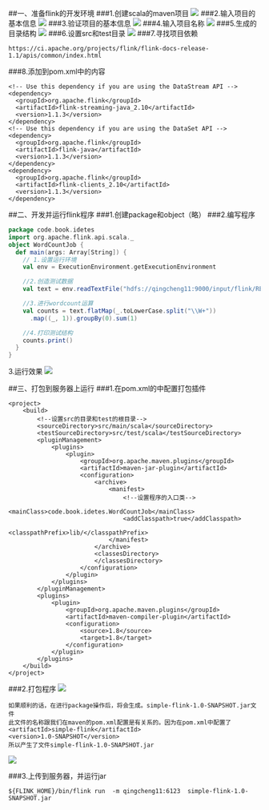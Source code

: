 ##一、准备flink的开发环境
###1.创建scala的maven项目
![](images/Snip20161121_4.png) 
###2.输入项目的基本信息
![](images/Snip20161121_5.png) 
###3.验证项目的基本信息
![](images/Snip20161121_6.png) 
###4.输入项目名称
![](images/Snip20161121_7.png) 
###5.生成的目录结构
![](images/Snip20161121_9.png) 
###6.设置src和test目录
![](images/Snip20161121_10.png) 
###7.寻找项目依赖
```
https://ci.apache.org/projects/flink/flink-docs-release-1.1/apis/common/index.html
```
###8.添加到pom.xml中的内容
```
<!-- Use this dependency if you are using the DataStream API -->
<dependency>
  <groupId>org.apache.flink</groupId>
  <artifactId>flink-streaming-java_2.10</artifactId>
  <version>1.1.3</version>
</dependency>
<!-- Use this dependency if you are using the DataSet API -->
<dependency>
  <groupId>org.apache.flink</groupId>
  <artifactId>flink-java</artifactId>
  <version>1.1.3</version>
</dependency>
<dependency>
  <groupId>org.apache.flink</groupId>
  <artifactId>flink-clients_2.10</artifactId>
  <version>1.1.3</version>
</dependency>
```
##二、开发并运行flink程序
###1.创建package和object（略）
###2.编写程序
```scala
package code.book.idetes
import org.apache.flink.api.scala._
object WordCountJob {
  def main(args: Array[String]) {
    // 1.设置运行环境
    val env = ExecutionEnvironment.getExecutionEnvironment

    //2.创造测试数据
    val text = env.readTextFile("hdfs://qingcheng11:9000/input/flink/README.txt")

    //3.进行wordcount运算
    val counts = text.flatMap(_.toLowerCase.split("\\W+"))
      .map((_, 1)).groupBy(0).sum(1)

    //4.打印测试结构
    counts.print()
  }
}
```
3.运行效果
![](images/Snip20161127_37.png) 

##三、打包到服务器上运行
###1.在pom.xml的<project></project>中配置打包插件
```
<project>
    <build>
        <!--设置src的目录和test的根目录-->
        <sourceDirectory>src/main/scala</sourceDirectory>
        <testSourceDirectory>src/test/scala</testSourceDirectory>
        <pluginManagement>
            <plugins>
                <plugin>
                    <groupId>org.apache.maven.plugins</groupId>
                    <artifactId>maven-jar-plugin</artifactId>
                    <configuration>
                        <archive>
                            <manifest>
                                <!--设置程序的入口类-->
                                <mainClass>code.book.idetes.WordCountJob</mainClass>
                                <addClasspath>true</addClasspath>
                                <classpathPrefix>lib/</classpathPrefix>
                            </manifest>
                        </archive>
                        <classesDirectory>
                        </classesDirectory>
                    </configuration>
                </plugin>
            </plugins>
        </pluginManagement>
        <plugins>
            <plugin>
                <groupId>org.apache.maven.plugins</groupId>
                <artifactId>maven-compiler-plugin</artifactId>
                <configuration>
                    <source>1.8</source>
                    <target>1.8</target>
                </configuration>
            </plugin>
        </plugins>
    </build>
</project>
```
###2.打包程序
![](images/Snip20161208_2.png) 
```
如果顺利的话，在进行package操作后，将会生成。simple-flink-1.0-SNAPSHOT.jar文件
此文件的名称跟我们在maven的pom.xml配置是有关系的。因为在pom.xml中配置了
<artifactId>simple-flink</artifactId>
<version>1.0-SNAPSHOT</version>
所以产生了文件simple-flink-1.0-SNAPSHOT.jar
```
![](images/Snip20161208_4.png) 

###3.上传到服务器，并运行jar
```
${FLINK_HOME}/bin/flink run  -m qingcheng11:6123  simple-flink-1.0-SNAPSHOT.jar
```
